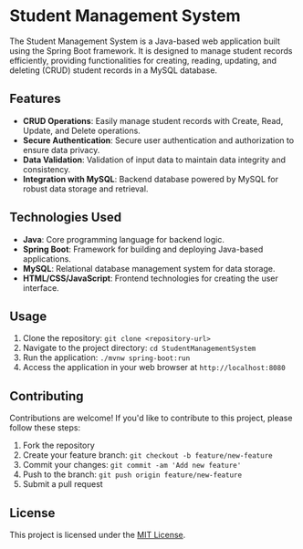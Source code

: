 # Student Management System

The Student Management System is a Java-based web application built using the Spring Boot framework. It is designed to manage student records efficiently, 
providing functionalities for creating, reading, updating, and deleting (CRUD) student records in a MySQL database.

## Features

- **CRUD Operations**: Easily manage student records with Create, Read, Update, and Delete operations.
- **Secure Authentication**: Secure user authentication and authorization to ensure data privacy.
- **Data Validation**: Validation of input data to maintain data integrity and consistency.
- **Integration with MySQL**: Backend database powered by MySQL for robust data storage and retrieval.

## Technologies Used

- **Java**: Core programming language for backend logic.
- **Spring Boot**: Framework for building and deploying Java-based applications.
- **MySQL**: Relational database management system for data storage.
- **HTML/CSS/JavaScript**: Frontend technologies for creating the user interface.

## Usage

1. Clone the repository: `git clone <repository-url>`
2. Navigate to the project directory: `cd StudentManagementSystem`
3. Run the application: `./mvnw spring-boot:run`
4. Access the application in your web browser at `http://localhost:8080`

## Contributing

Contributions are welcome! If you'd like to contribute to this project, please follow these steps:

1. Fork the repository
2. Create your feature branch: `git checkout -b feature/new-feature`
3. Commit your changes: `git commit -am 'Add new feature'`
4. Push to the branch: `git push origin feature/new-feature`
5. Submit a pull request

## License

This project is licensed under the [MIT License](LICENSE).
